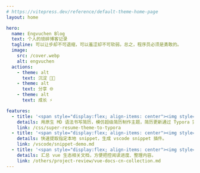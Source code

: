 ```yaml
---
# https://vitepress.dev/reference/default-theme-home-page
layout: home

hero:
  name: Engvuchen Blog
  text: 个人的琐碎博客记录
  tagline: 可以让步却不可退缩，可以羞涩却不可软弱。总之，程序员必须是勇敢的。
  image:
    src: /cover.webp
    alt: engvuchen
  actions:
    - theme: alt
      text: 沉淀 👨‍💻
    - theme: alt
      text: 分享 🌐
    - theme: alt
      text: 成长 ⚡️

features:
  - title: '<span style="display:flex; align-items: center"><img style="width:26px; margin-right: 10px" src="https://engvu.oss-cn-shenzhen.aliyuncs.com/27eebe76c7bd66f06a798f46ba5965e3.webp">Typora 主题 - 仿超级简历</span>'
    details: 用原生 MD 语法书写简历，模仿超级简历制作主题，简历更新通过 Typora 完成。
    link: /css/super-resume-theme-to-typora
  - title: '<span style="display:flex; align-items: center"><img style="width:20px; margin-right: 10px" src="https://engvu.oss-cn-shenzhen.aliyuncs.com/be51947c0716d425bb912b92275e2252.webp">插件模版 - Snippet Demo</span>'
    details: 快速提取指定本地 snippet，生成 vscode snippet 插件。
    link: /vscode/snippet-demo.md
  - title: '<span style="display:flex; align-items: center"><img style="width:20px; margin-right: 10px" src="https://engvu.oss-cn-shenzhen.aliyuncs.com/8b600ce985a47e27db48878a8843bcd7.webp">复盘 - vue 生态相关文档汇总</span>'
    details: 汇总 vue 生态相关文档，方便把控阅读进度、整理内容。
    link: /others/project-review/vue-docs-cn-collection.md
---
```

